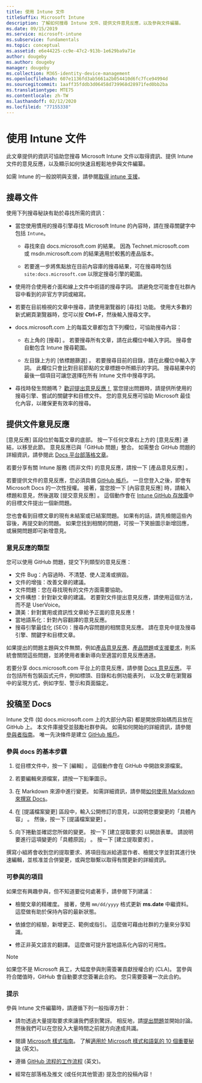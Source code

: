 ```yaml
---
title: 使用 Intune 文件
titleSuffix: Microsoft Intune
description: 了解如何搜尋 Intune 文件、提供文件意見反應，以及參與文件編纂。
ms.date: 09/15/2019
ms.service: microsoft-intune
ms.subservice: fundamentals
ms.topic: conceptual
ms.assetid: e6e44225-cc9e-47c2-913b-1e629ba9a71e
author: dougeby
ms.author: dougeby
manager: dougeby
ms.collection: M365-identity-device-management
ms.openlocfilehash: 607e1136fd3ab5661a2b054410d6fc7fce94994d
ms.sourcegitcommit: 1aaff35fddb3d06458d739968d28971fed0bb2ba
ms.translationtype: MTE75
ms.contentlocale: zh-TW
ms.lasthandoff: 02/12/2020
ms.locfileid: "77155338"
---
```

# <a name="using-the-intune-docs"></a>使用 Intune 文件

此文章提供的資訊可協助您搜尋 Microsoft Intune 文件以取得資訊、提供 Intune 文件的意見反應，以及顯示如何快速且輕鬆地參與文件編纂。

如需 Intune 的一般說明與支援，請參閱[取得 intune 支援](../get-support.md)。

## <a name="search-the-docs"></a>搜尋文件

 使用下列搜尋秘訣有助於尋找所需的資訊：  

- 當您使用慣用的搜尋引擎尋找 Microsoft Intune 的內容時，請在搜尋關鍵字中包括 `Intune`。  

  - 尋找來自 docs.microsoft.com 的結果。 因為 Technet.microsoft.com 或 msdn.microsoft.com 的結果適用於較舊的產品版本。  

  - 若要進一步將焦點放在目前內容庫的搜尋結果，可在搜尋時包括 `site:docs.microsoft.com` 以限定搜尋引擎的範圍。  

- 使用符合使用者介面和線上文件中術語的搜尋字詞。 請避免您可能會在社群內容中看到的非官方字詞或縮寫。

- 若要在目前檢視的文章中搜尋，請使用瀏覽器的 [尋找]  功能。 使用大多數的新式網頁瀏覽器時，您可以按 **Ctrl**+**F**，然後輸入搜尋文字。  

- docs.microsoft.com 上的每篇文章都包含下列欄位，可協助搜尋內容：  

  - 右上角的 [搜尋]  。 若要搜尋所有文章，請在此欄位中輸入字詞。 搜尋會自動包含 Intune 搜尋範圍。

  - 左目錄上方的 [依標題篩選]  。 若要搜尋目前的目錄，請在此欄位中輸入字詞。 此欄位只會比對目前節點的文章標題中所顯示的字詞。 搜尋結果中的最後一個項目可讓您選擇在所有 Intune 文件中搜尋字詞。

- 尋找時發生問題嗎？ [歡迎提出意見反應！](#provide-doc-feedback) 當您提出問題時，請提供所使用的搜尋引擎、嘗試的關鍵字和目標文件。 您的意見反應可協助 Microsoft 最佳化內容，以確保更有效率的搜尋。  

## <a name="provide-doc-feedback"></a>提供文件意見反應

[意見反應] 區段位於每篇文章的底部。 按一下任何文章右上方的 [意見反應]  連結，以移至此節。 意見反應已與「GitHub 問題」整合。 如需整合 GitHub 問題的詳細資訊，請參閱此 [Docs 平台部落格文章](https://docs.microsoft.com/teamblog/a-new-feedback-system-is-coming-to-docs)。

若要分享有關 Intune 服務 (而非文件) 的意見反應，請按一下 [產品意見反應]  。

若要提供文件的意見反應，您必須具備 [GitHub 帳戶](https://github.com/join)。 一旦您登入之後，即會有 Microsoft Docs 的一次性授權。 接著，當您按一下 [內容意見反應]  時，請輸入標題和意見，然後選取 [提交意見反應]  。 這個動作會在 [Intune GitHub 存放庫](https://github.com/MicrosoftDocs/intunedocs/issues)中的目標文件提出一個新問題。

您也會看到目標文章的現有未結案或已結案問題。 如果有的話，請先檢閱這些內容後，再提交新的問題。 如果您找到相關的問題，可按一下笑臉圖示新增回應，或展開問題即可新增意見。

### <a name="types-of-feedback"></a>意見反應的類型

您可以使用 GitHub 問題，提交下列類型的意見反應：

- 文件 Bug：內容過時、不清楚、使人混淆或損毀。
- 文件的增強：改善文章的建議。
- 文件問題：您在尋找現有的文件方面需要協助。
- 文件構想：針對新文章的建議。 若要對文件提出意見反應，請使用這個方法，而不是 UserVoice。
- 讚美：針對實用或資訊性文章給予正面的意見反應！
- 當地語系化：針對內容翻譯的意見反應。
- 搜尋引擎最佳化 (SEO)：搜尋內容問題的相關意見反應。 請在意見中提及搜尋引擎、關鍵字和目標文章。

如果提出的問題主題與文件無關，例如[產品意見反應](https://microsoftintune.uservoice.com/forums/291681-ideas)、[產品問題](https://social.technet.microsoft.com/Forums/en-US/home?forum=microsoftintuneprod)或[支援要求](../get-support.md)，則系統會關閉這些問題，並將使用者重新導向至適當的意見反應通道。

若要分享 docs.microsoft.com 平台上的意見反應，請參閱 [Docs 意見反應](https://aka.ms/sitefeedback)。 平台包括所有包裝函式元件，例如標頭、目錄和右側功能表列， 以及文章在瀏覽器中的呈現方式，例如字型、警示和頁面錨定。

## <a name="contribute-to-docs"></a>投稿至 Docs

Intune 文件 (如 docs.microsoft.com 上的大部分內容) 都是開放原始碼而且放在 GitHub 上。 本文件庫接受並鼓勵社群參與。 如需如何開始的詳細資訊，請參閱[參與者指南](https://docs.microsoft.com/contribute)。 唯一先決條件是建立 [GitHub 帳戶](https://github.com/join)。

### <a name="basic-steps-to-contribute-to-docs"></a>參與 docs 的基本步驟

1. 從目標文件中，按一下 [編輯]  。 這個動作會在 GitHub 中開啟來源檔案。  

2. 若要編輯來源檔案，請按一下鉛筆圖示。  

3. 在 Markdown 來源中進行變更。 如需詳細資訊，請參閱[如何使用 Markdown 來撰寫 Docs](https://docs.microsoft.com/contribute/contribute-how-to-write-use-markdown)。  

4. 在 [提議檔案變更] 區段中，輸入公開修訂的意見，以說明您要變更的「具體內容」  。 然後，按一下 [提議檔案變更]  。  

5. 向下捲動並確認您所做的變更。 按一下 [建立提取要求]  以開啟表單。 請說明要進行這項變更的「具體原因」  。 按一下 [建立提取要求]  。

撰寫小組將會收到您的提取要求、將項目指派給適當作者、檢閱文字並對其進行快速編輯，並核准並合併變更，或與您聯繫以取得有關更新的詳細資訊。  

### <a name="what-to-contribute"></a>可參與的項目

如果您有興趣參與，但不知道要從何處著手，請參閱下列建議：  

- 檢閱文章的精確度。 接著，使用 `mm/dd/yyyy` 格式更新 **ms.date** 中繼資料。 這麼做有助於保持內容的最新狀態。  

- 依據您的經驗，新增更正、範例或指引。 這麼做可藉由社群的力量來分享知識。

- 修正非英文語言的翻譯。 這麼做可提升當地語系化內容的可用性。  

> [!Note]  
> 如果您不是 Microsoft 員工，大幅度參與則需簽署貢獻授權合約 (CLA)。 當參與符合閾值時，GitHub 會自動要求您簽署此合約。 您只需要簽署一次此合約。

### <a name="tips"></a>提示

參與 Intune 文件編纂時，請遵循下列一般指導方針：

- 請勿透過大量提取要求來讓我們感到驚訝。 相反地，請[提出問題](#provide-doc-feedback)並開始討論。 然後我們可以在您投入大量時間之前就方向達成共識。  

- 閱讀 [Microsoft 樣式指南](https://aka.ms/MicrosoftStyle)。 了解[適用於 Microsoft 樣式和語氣的 10 個重要秘訣](https://docs.microsoft.com/style-guide/top-10-tips-style-voice) \(英文\)。  

- 遵循 [GitHub 流程的工作流程](https://guides.github.com/introduction/flow/) \(英文\)。  

- 經常在部落格及推文 (或任何其他管道) 提及您的投稿內容！  
